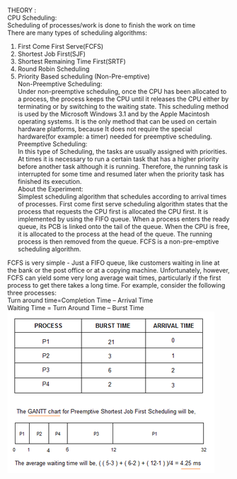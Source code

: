THEORY :<br>
CPU Scheduling:<br>
Scheduling of processes/work is done to finish the work on time<br>
There are many types of scheduling algorithms:<br>
1. First Come First Serve(FCFS)<br>
2. Shortest Job First(SJF)<br>
3. Shortest Remaining Time First(SRTF)<br>
4. Round Robin Scheduling<br>
5. Priority Based scheduling (Non-Pre-emptive)<br>
Non-Preemptive Scheduling:<br>
Under non-preemptive scheduling, once the CPU has been allocated to a process, the process keeps the CPU until it releases the CPU either by terminating or by switching to the waiting state. This scheduling method is used by the Microsoft Windows 3.1 and by the Apple Macintosh operating systems. It is the only method that can be used on certain hardware platforms, because It does not require the special hardware(for example: a timer) needed for preemptive scheduling.<br>
Preemptive Scheduling:<br>
In this type of Scheduling, the tasks are usually assigned with priorities. At times it is necessary to run a certain task that has a higher priority before another task although it is running. Therefore, the running task is interrupted for some time and resumed later when the priority task has finished its execution.<br>
About the Experiment:<br>
Simplest scheduling algorithm that schedules according to arrival times of processes. First come first serve scheduling algorithm states that the process that requests the CPU first is allocated the CPU first. It is implemented by using the FIFO queue. When a process enters the ready queue, its PCB is linked onto the tail of the queue. When the CPU is free, it is allocated to the process at the head of the queue. The running process is then removed from the queue. FCFS is a non-pre-emptive scheduling algorithm.<br>

FCFS is very simple - Just a FIFO queue, like customers waiting in line at the bank or the post office or at a copying machine. Unfortunately, however, FCFS can yield some very long average wait times, particularly if the first process to get there takes a long time. For example, consider the following three processes:<br>
Turn around time=Completion Time – Arrival Time<br>
Waiting Time = Turn Around Time – Burst Time<br>
<img src="images/fcfs.png">
